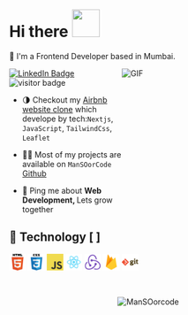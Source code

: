 


<h1>Hi there <img src="https://media.giphy.com/media/hvRJCLFzcasrR4ia7z/giphy.gif" width="50px" height="50px"></h1>


<p> 🔭  I'm a Frontend Developer  based in Mumbai.</p>

<img align="right" alt="GIF" height="250px" width="300px" src="https://media.giphy.com/media/xT9IgzoKnwFNmISR8I/giphy.gif" />

<p align="left">
<a target="_blank"  href="https://www.linkedin.com/in/mansoor-k-890311116/"><img src="https://img.shields.io/badge/-@ManSOorcode-0077B5?style=flat-square&amp;labelColor=0077B5&amp;logo=LinkedIn&amp;link=https://www.linkedin.com/in/mansoor-k-890311116/" alt="LinkedIn Badge"></a>
<a target="_blank">
<!--   <img src="https://visitor-badge.glitch.me/badge?page_id=ManSOorcode.ManSOorcode" alt="Vistor Badge"> -->
  <img src="https://page-views.glitch.me/badge?page_id=ManSOorcode" alt="visitor badge"/></a>
</p>



- 🌗 Checkout my <a target="_blank"  href="https://10-react-airbnb-clone.vercel.app/">Airbnb website clone</a> which develope by tech:`Nextjs`, `JavaScript`, `TailwindCss`, `Leaflet`

- 👨‍💻 Most of my projects are available on `ManSOorCode` <a target="_blank"  href="https://github.com/ManSOorcode">Github</a>

- 💬 Ping me about <strong>Web Development, </strong>Lets grow together

<h2>🚀 Technology [ ]</h2>


<p>
<code><img height="30" src="https://raw.githubusercontent.com/github/explore/80688e429a7d4ef2fca1e82350fe8e3517d3494d/topics/html/html.png"></code>
<code><img height="30" src="https://raw.githubusercontent.com/github/explore/80688e429a7d4ef2fca1e82350fe8e3517d3494d/topics/css/css.png"></code>
<code><img height="30" src="https://raw.githubusercontent.com/github/explore/80688e429a7d4ef2fca1e82350fe8e3517d3494d/topics/javascript/javascript.png"></code>
<!-- <code><img height="30" src="https://raw.githubusercontent.com/github/explore/80688e429a7d4ef2fca1e82350fe8e3517d3494d/topics/typescript/typescript.png"></code> -->
<code><img height="30" src="https://raw.githubusercontent.com/github/explore/80688e429a7d4ef2fca1e82350fe8e3517d3494d/topics/react/react.png"></code>
<code><img height="30" src="https://raw.githubusercontent.com/github/explore/5c058a388828bb5fde0bcafd4bc867b5bb3f26f3/topics/redux/redux.png"></code>
<!-- <code><img height="30" src="https://raw.githubusercontent.com/github/explore/80688e429a7d4ef2fca1e82350fe8e3517d3494d/topics/angular/angular.png"></code> -->
<code><img height="30" src="https://raw.githubusercontent.com/github/explore/80688e429a7d4ef2fca1e82350fe8e3517d3494d/topics/firebase/firebase.png"></code>
<code><img height="30" src="https://raw.githubusercontent.com/github/explore/80688e429a7d4ef2fca1e82350fe8e3517d3494d/topics/git/git.png"></code>
</p>
<br />

<p align="center">
<img  height="195" src="https://github-readme-stats.vercel.app/api/top-langs/?username=ManSOorcode&theme=nord" alt="ManSOorcode" />
</p>

